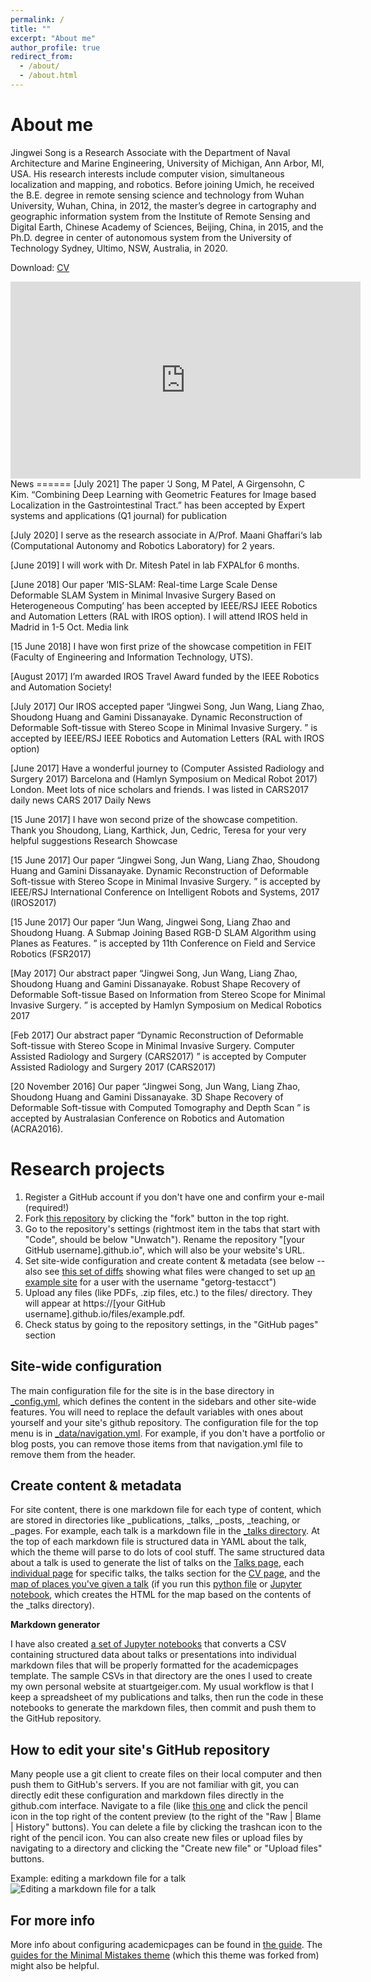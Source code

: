 ```yaml
---
permalink: /
title: ""
excerpt: "About me"
author_profile: true
redirect_from: 
  - /about/
  - /about.html
---
```


About me
======
Jingwei Song is a Research Associate with the Department of Naval Architecture and Marine Engineering, University of Michigan, Ann Arbor, MI, USA. His research interests include computer vision, simultaneous localization and mapping, and robotics. Before joining Umich, he received the B.E. degree in remote sensing science and technology from Wuhan University, Wuhan, China, in 2012, the master’s degree in cartography and geographic information system from the Institute of Remote Sensing and Digital Earth, Chinese Academy of Sciences, Beijing, China, in 2015, and the Ph.D. degree in center of autonomous system from the University of Technology Sydney, Ultimo, NSW, Australia, in 2020.  
  
Download: [CV](https://drive.google.com/file/d/1xKDyYXOymZGwYoExTRUHCXVpqKsnVi3b/view?usp=sharing)  
<iframe width="560" height="315" src="https://www.youtube.com/embed/dQw4w9WgXcQ" frameborder="0" allow="autoplay; encrypted-media" allowfullscreen></iframe>  
News
======
[July 2021] The paper ‘J Song, M Patel, A Girgensohn, C Kim. “Combining Deep Learning with Geometric Features for Image based Localization in the Gastrointestinal Tract.” has been accepted by Expert systems and applications (Q1 journal) for publication  

[July 2020] I serve as the research associate in A/Prof.  Maani Ghaffari‘s lab (Computational Autonomy and Robotics Laboratory) for 2 years.  

[June 2019] I will work with Dr. Mitesh Patel in lab FXPALfor 6 months.  

[June 2018] Our paper ‘MIS-SLAM: Real-time Large Scale Dense Deformable SLAM System in Minimal Invasive Surgery Based on Heterogeneous Computing’ has been accepted by IEEE/RSJ IEEE Robotics and Automation Letters (RAL with IROS option). I will attend IROS held in Madrid in 1-5 Oct. Media link  

[15 June 2018] I have won first prize of the showcase competition in FEIT (Faculty of Engineering and Information Technology, UTS).  

[August 2017] I’m awarded IROS Travel Award funded by the IEEE Robotics and Automation Society!  

[July 2017] Our IROS accepted paper “Jingwei Song, Jun Wang, Liang Zhao, Shoudong Huang and Gamini Dissanayake. Dynamic Reconstruction of Deformable Soft-tissue with Stereo Scope in Minimal Invasive Surgery. ” is accepted by IEEE/RSJ IEEE Robotics and Automation Letters (RAL with IROS option)  

[June 2017] Have a wonderful journey to (Computer Assisted Radiology and  Surgery 2017) Barcelona and (Hamlyn Symposium on Medical Robot 2017) London. Meet lots of nice scholars and friends.  I was listed in CARS2017 daily news CARS 2017 Daily News  

[15 June 2017] I have won second prize of the showcase competition. Thank you Shoudong, Liang, Karthick, Jun, Cedric, Teresa for your very helpful suggestions  Research Showcase
  
[15 June 2017] Our paper “Jingwei Song, Jun Wang, Liang Zhao, Shoudong Huang and Gamini Dissanayake. Dynamic Reconstruction of Deformable Soft-tissue with Stereo Scope in Minimal Invasive Surgery. ” is accepted by IEEE/RSJ International Conference on Intelligent Robots and Systems, 2017 (IROS2017)  

[15 June 2017] Our paper “Jun Wang, Jingwei Song, Liang Zhao and Shoudong Huang. A Submap Joining Based RGB-D SLAM Algorithm using Planes as Features. ” is accepted by 11th Conference on Field and Service Robotics (FSR2017)  

[May 2017] Our abstract paper “Jingwei Song, Jun Wang, Liang Zhao, Shoudong Huang and Gamini Dissanayake. Robust Shape Recovery of Deformable Soft-tissue Based on Information from Stereo Scope for Minimal Invasive Surgery. ” is accepted by Hamlyn Symposium on Medical Robotics 2017  

[Feb 2017] Our abstract paper “Dynamic Reconstruction of Deformable Soft-tissue with Stereo Scope in Minimal Invasive Surgery. Computer Assisted Radiology and Surgery (CARS2017) ” is accepted by Computer Assisted Radiology and  Surgery 2017 (CARS2017)  

[20 November 2016] Our paper “Jingwei Song, Jun Wang, Liang Zhao, Shoudong Huang and Gamini Dissanayake. 3D Shape Recovery of Deformable Soft-tissue with Computed Tomography and Depth Scan ” is accepted by Australasian Conference on Robotics and Automation (ACRA2016).  

Research projects
======
1. Register a GitHub account if you don't have one and confirm your e-mail (required!)
1. Fork [this repository](https://github.com/academicpages/academicpages.github.io) by clicking the "fork" button in the top right. 
1. Go to the repository's settings (rightmost item in the tabs that start with "Code", should be below "Unwatch"). Rename the repository "[your GitHub username].github.io", which will also be your website's URL.
1. Set site-wide configuration and create content & metadata (see below -- also see [this set of diffs](http://archive.is/3TPas) showing what files were changed to set up [an example site](https://getorg-testacct.github.io) for a user with the username "getorg-testacct")
1. Upload any files (like PDFs, .zip files, etc.) to the files/ directory. They will appear at https://[your GitHub username].github.io/files/example.pdf.  
1. Check status by going to the repository settings, in the "GitHub pages" section

Site-wide configuration
------
The main configuration file for the site is in the base directory in [_config.yml](https://github.com/academicpages/academicpages.github.io/blob/master/_config.yml), which defines the content in the sidebars and other site-wide features. You will need to replace the default variables with ones about yourself and your site's github repository. The configuration file for the top menu is in [_data/navigation.yml](https://github.com/academicpages/academicpages.github.io/blob/master/_data/navigation.yml). For example, if you don't have a portfolio or blog posts, you can remove those items from that navigation.yml file to remove them from the header. 

Create content & metadata
------
For site content, there is one markdown file for each type of content, which are stored in directories like _publications, _talks, _posts, _teaching, or _pages. For example, each talk is a markdown file in the [_talks directory](https://github.com/academicpages/academicpages.github.io/tree/master/_talks). At the top of each markdown file is structured data in YAML about the talk, which the theme will parse to do lots of cool stuff. The same structured data about a talk is used to generate the list of talks on the [Talks page](https://academicpages.github.io/talks), each [individual page](https://academicpages.github.io/talks/2012-03-01-talk-1) for specific talks, the talks section for the [CV page](https://academicpages.github.io/cv), and the [map of places you've given a talk](https://academicpages.github.io/talkmap.html) (if you run this [python file](https://github.com/academicpages/academicpages.github.io/blob/master/talkmap.py) or [Jupyter notebook](https://github.com/academicpages/academicpages.github.io/blob/master/talkmap.ipynb), which creates the HTML for the map based on the contents of the _talks directory).

**Markdown generator**

I have also created [a set of Jupyter notebooks](https://github.com/academicpages/academicpages.github.io/tree/master/markdown_generator
) that converts a CSV containing structured data about talks or presentations into individual markdown files that will be properly formatted for the academicpages template. The sample CSVs in that directory are the ones I used to create my own personal website at stuartgeiger.com. My usual workflow is that I keep a spreadsheet of my publications and talks, then run the code in these notebooks to generate the markdown files, then commit and push them to the GitHub repository.

How to edit your site's GitHub repository
------
Many people use a git client to create files on their local computer and then push them to GitHub's servers. If you are not familiar with git, you can directly edit these configuration and markdown files directly in the github.com interface. Navigate to a file (like [this one](https://github.com/academicpages/academicpages.github.io/blob/master/_talks/2012-03-01-talk-1.md) and click the pencil icon in the top right of the content preview (to the right of the "Raw | Blame | History" buttons). You can delete a file by clicking the trashcan icon to the right of the pencil icon. You can also create new files or upload files by navigating to a directory and clicking the "Create new file" or "Upload files" buttons. 

Example: editing a markdown file for a talk
![Editing a markdown file for a talk](/images/editing-talk.png)

For more info
------
More info about configuring academicpages can be found in [the guide](https://academicpages.github.io/markdown/). The [guides for the Minimal Mistakes theme](https://mmistakes.github.io/minimal-mistakes/docs/configuration/) (which this theme was forked from) might also be helpful.
